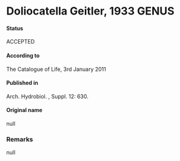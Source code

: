 Doliocatella Geitler, 1933 GENUS
=======

#### Status
ACCEPTED

#### According to
The Catalogue of Life, 3rd January 2011

#### Published in
Arch. Hydrobiol. , Suppl. 12: 630.

#### Original name
null

### Remarks
null